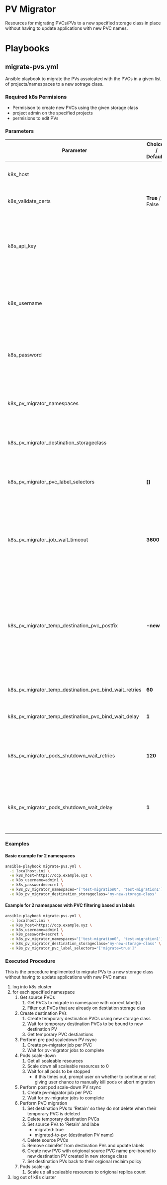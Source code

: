# PV Migrator
Resources for migrating PVCs/PVs to a new specified storage class in place without having to update applications with new PVC names.

# Playbooks

## migrate-pvs.yml
Ansible playbook to migrate the PVs assoicated with the PVCs in a given list of projects/namespaces to a new sotrage class.

### Required k8s Permisions

* Permisison to create new PVCs using the given storage class
* project admin on the specified projects
* permisions to edit PVs

### Parameters

| Parameter                                        | Choices / **Defaults** | Comments
|--------------------------------------------------|------------------------|---------
| k8s\_host                                        |                        | K8s API to run this playbook against
| k8s\_validate\_certs                             | **True** / False       | Whether to validate K8s API certificate
| k8s\_api\_key                                    |                        | K8s API token to authenticate with. Mutually exclusive with `k8s_username` and `k8s_password`.
| k8s\_username                                    |                        | K8s username to authenticate with. Mutually exclusive with `k8s_api_key`.
| k8s\_password                                    |                        | K8s password to authenticate with. Mutually exclusive with `k8s_api_key`.
| k8s\_pv\_migrator\_namespaces                                  |          | Required. Namespaces containing the PVCs who's PVs should be migrated.
| k8s\_pv\_migrator\_destination\_storageclass                   |          | Required. Name of the k8s storage class to migrate to.
| k8s\_pv\_migrator\_pvc\_label\_selectors                       | **[]**   | Optional. Label(s) that must be on PVCs in the given namespaces to migrate.
| k8s\_pv\_migrator\_job\_wait\_timeout                          | **3600** | Optional. Timeout in secoonds to wait for migraiton jobs to finish. If you have large data sets you will need to update this.
| k8s\_pv\_migrator\_temp\_destination\_pvc\_postfix             | **-new** | Optional. Postfix appened to PVC name for creating temporary PVC on the new storage class to create a new destination PV. Probably no good reason for you to change this.
| k8s\_pv\_migrator\_temp\_destination\_pvc\_bind\_wait\_retries | **60**   | Optional. How long to wait for new PVCs to bind.
| k8s\_pv\_migrator\_temp\_destination\_pvc\_bind\_wait\_delay   | **1**    | Optional. How long to wait for new PVCs to bind.
| k8s\_pv\_migrator\_pods\_shutdown\_wait\_retries               | **120**  | Optional. How long to wait for pods to shutdown before prompting user what to do.
| k8s\_pv\_migrator\_pods\_shutdown\_wait\_delay                 | **1**    | Optional. How long to wait for pods to shutdown before prompting user what to do.

### Examples

#### Basic example for 2 namespaces
```bash
ansible-playbook migrate-pvs.yml \
  -i localhost.ini \
  -e k8s_host=https://ocp.example.xyz \
  -e k8s_username=admin1 \
  -e k8s_password=secret \
  -e k8s_pv_migrator_namespaces="['test-migration0', 'test-migration1']" \
  -e k8s_pv_migrator_destination_storageclass='my-new-storage-class'
```

#### Example for 2 namespaces with PVC filtering based on labels
```bash
ansible-playbook migrate-pvs.yml \
  -i localhost.ini \
  -e k8s_host=https://ocp.example.xyz \
  -e k8s_username=admin1 \
  -e k8s_password=secret \
  -e k8s_pv_migrator_namespaces="['test-migration0', 'test-migration1']" \
  -e k8s_pv_migrator_destination_storageclass='my-new-storage-class' \
  -e k8s_pv_migrator_pvc_label_selectors="['migrate=true']"
```

### Executed Procedure
This is the procedure implimented to migrate PVs to a new storage class without having to update applications with new PVC names

1. log into k8s cluster
2. for each specified namespace
   1. Get source PVCs
      1. Get PVCs to migrate in namespace with correct label(s)
      2. Filter out PVCs that are already on destiation storage clas
   2. Create destination PVs
      1. Create temporary destination PVCs using new storage class
      2. Wait for temporary destination PVCs to be bound to new destination PV
      3. Get temporary PVC destiantions
   3. Perform pre pod scaledown PV rsync
      1. Create pv-migrator job per PVC
      2. Wait for pv-migrator jobs to complete
   4. Pods scale-down
      1. Get all scaleable resources
      2. Scale down all scaleable resources to 0
      3. Wait for all pods to be stopped
         * if this times out, prompt user on whether to continue or not giving user chance to manually kill pods or abort migration
   5. Perform post pod scale-down PV rsync
      1. Create pv-migrator job per PVC
      2. Wait for pv-migrator jobs to complete
   6. Perform PVC migration
      1. Set destination PVs to 'Retain' so they do not delete when their temporary PVC is deleted
      2. Delete temporary destination PVCs
      3. Set source PVs to 'Retain' and labe
         * migrated: true
         * migrated-to-pv: (destination PV name)
      4. Delete source PVCs
      5. Remove claimRef from destination PVs and update labels
      6. Create new PVC with origional source PVC name pre-bound to new destination PV created in new storage class
      7. Set destination PVs back to their orgional reclaim policy
   7. Pods scale-up
      1. Scale up all scaleable resources to origional replica count
3. log out of k8s cluster
